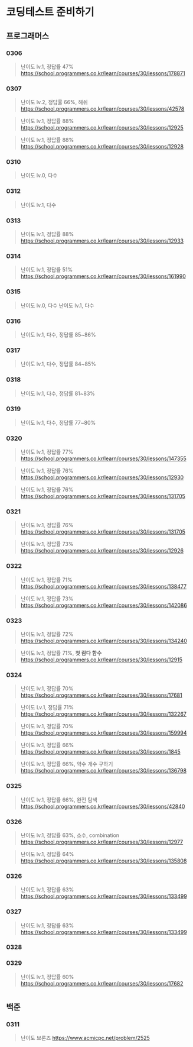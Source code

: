 # 코딩테스트 준비하기

## 프로그래머스
### 0306

> 난이도 lv.1, 정답률 47%
>https://school.programmers.co.kr/learn/courses/30/lessons/178871

### 0307
  
>난이도 lv.2, 정답률 66%, 해쉬
>https://school.programmers.co.kr/learn/courses/30/lessons/42578

>난이도 lv.1, 정답률 88%
>https://school.programmers.co.kr/learn/courses/30/lessons/12925

>난이도 lv.1, 정답률 88%
>https://school.programmers.co.kr/learn/courses/30/lessons/12928

### 0310

>난이도 lv.0, 다수

### 0312
>난이도 lv.1, 다수

### 0313
>난이도 lv.1, 정답률 88%
>https://school.programmers.co.kr/learn/courses/30/lessons/12933
  
### 0314
>난이도 lv.1, 정답률 51%
>https://school.programmers.co.kr/learn/courses/30/lessons/161990

### 0315
>난이도 lv.0, 다수
>난이도 lv.1, 다수

### 0316
>난이도 lv.1, 다수, 정답률 85~86%

### 0317
>난이도 lv.1, 다수, 정답률 84~85%

### 0318
>난이도 lv.1, 다수, 정답률 81~83%

### 0319
>난이도 lv.1, 다수, 정답률 77~80%

### 0320
>난이도 lv.1, 정답률 77%
>https://school.programmers.co.kr/learn/courses/30/lessons/147355

>난이도 lv.1, 정답률 76%
>https://school.programmers.co.kr/learn/courses/30/lessons/12930

>난이도 lv.1, 정답률 76%
>https://school.programmers.co.kr/learn/courses/30/lessons/131705

### 0321
>난이도 lv.1, 정답률 76%
>https://school.programmers.co.kr/learn/courses/30/lessons/131705

>난이도 lv.1, 정답률 73%
>https://school.programmers.co.kr/learn/courses/30/lessons/12926

### 0322
>난이도 lv.1, 정답률 71%
>https://school.programmers.co.kr/learn/courses/30/lessons/138477

>난이도 lv.1, 정답률 73%
>https://school.programmers.co.kr/learn/courses/30/lessons/142086


### 0323
 
>난이도 lv.1, 정답률 72%
>https://school.programmers.co.kr/learn/courses/30/lessons/134240

>난이도 lv.1, 정답률 71%, **첫 람다 함수**
>https://school.programmers.co.kr/learn/courses/30/lessons/12915

### 0324

>난이도 lv.1, 정답률 70%
>https://school.programmers.co.kr/learn/courses/30/lessons/17681

>난이도 Lv.1, 정답률 71%
>https://school.programmers.co.kr/learn/courses/30/lessons/132267

>난이도 lv.1, 정답률 70%
>https://school.programmers.co.kr/learn/courses/30/lessons/159994

>난이도 lv.1, 정답률 66%
>https://school.programmers.co.kr/learn/courses/30/lessons/1845

>난이도 lv.1, 정답률 66%, 약수 개수 구하기
>https://school.programmers.co.kr/learn/courses/30/lessons/136798
 
### 0325

> 난이도 lv.1, 정답률 66%, 완전 탐색
> https://school.programmers.co.kr/learn/courses/30/lessons/42840

### 0326

> 난이도 lv.1, 정답률 63%, 소수, combination
> https://school.programmers.co.kr/learn/courses/30/lessons/12977

> 난이도 lv.1, 정답률 64%
> https://school.programmers.co.kr/learn/courses/30/lessons/135808

### 0326

> 난이도 lv.1, 정답률 63%
> https://school.programmers.co.kr/learn/courses/30/lessons/133499

### 0327

> 난이도 lv.1, 정답률 63%
> https://school.programmers.co.kr/learn/courses/30/lessons/133499

### 0328

### 0329

>난이도 lv.1, 정답률 60%
>https://school.programmers.co.kr/learn/courses/30/lessons/17682
# 
## 백준
### 0311

>난이도 브론즈
>https://www.acmicpc.net/problem/2525

